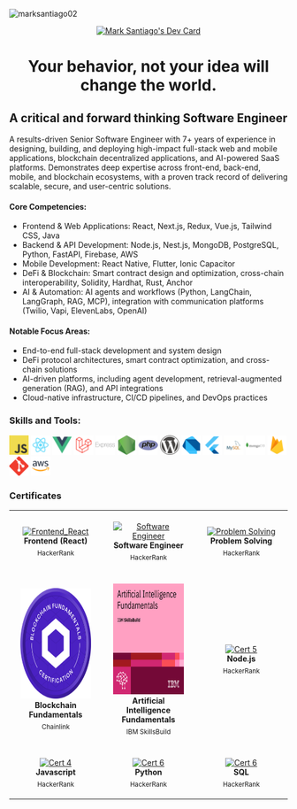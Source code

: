 <p align="left"> <img src="https://komarev.com/ghpvc/?username=BTC415&label=Profile%20views&color=0e75b6&style=flat" alt="marksantiago02" /> </p>
<!-- <p align="center">
    <img width="100px" src="https://res.cloudinary.com/anuraghazra/image/upload/v1594908242/logo_ccswme.svg" align="center" alt="GitHub Readme Stats" />
</p> -->
<p align="center">
    <a href="https://app.daily.dev/marksantiago02"><img src="https://api.daily.dev/devcards/v2/ms7ca0kCo13hGskK3qKF6.png?type=default&r=ec6" width="356" alt="Mark Santiago's Dev Card"/></a>
</p>

<h1 align="center"> Your behavior, not your idea will change the world. </h1>

## A critical and forward thinking Software Engineer

<p style = "margin-left: 30px">

A results-driven Senior Software Engineer with 7+ years of experience in designing, building, and deploying high-impact full-stack web and mobile applications, blockchain decentralized applications, and AI-powered SaaS platforms. Demonstrates deep expertise across front-end, back-end, mobile, and blockchain ecosystems, with a proven track record of delivering scalable, secure, and user-centric solutions.
<br>

</p>


#### Core Competencies:
- Frontend & Web Applications: React, Next.js, Redux, Vue.js, Tailwind CSS, Java
- Backend & API Development: Node.js, Nest.js, MongoDB, PostgreSQL, Python, FastAPI, Firebase, AWS
- Mobile Development: React Native, Flutter, Ionic Capacitor
- DeFi & Blockchain: Smart contract design and optimization, cross-chain interoperability, Solidity, Hardhat, Rust, Anchor
- AI & Automation: AI agents and workflows (Python, LangChain, LangGraph, RAG, MCP), integration with communication platforms (Twilio, Vapi, ElevenLabs, OpenAI)

#### Notable Focus Areas:
- End-to-end full-stack development and system design
- DeFi protocol architectures, smart contract optimization, and cross-chain solutions
- AI-driven platforms, including agent development, retrieval-augmented generation (RAG), and API integrations
- Cloud-native infrastructure, CI/CD pipelines, and DevOps practices

### Skills and Tools:

<code><img height="35" src="https://raw.githubusercontent.com/github/explore/80688e429a7d4ef2fca1e82350fe8e3517d3494d/topics/javascript/javascript.png"></code>
<code><img height="35" src="https://raw.githubusercontent.com/github/explore/80688e429a7d4ef2fca1e82350fe8e3517d3494d/topics/react/react.png"></code>
<code><img height="35" src="https://raw.githubusercontent.com/github/explore/80688e429a7d4ef2fca1e82350fe8e3517d3494d/topics/vue/vue.png"></code>
<code><img height="35" src="https://raw.githubusercontent.com/github/explore/80688e429a7d4ef2fca1e82350fe8e3517d3494d/topics/laravel/laravel.png"></code>
<code><img height="35" src="https://raw.githubusercontent.com/github/explore/80688e429a7d4ef2fca1e82350fe8e3517d3494d/topics/express/express.png"></code>
<code><img height="35" src="https://raw.githubusercontent.com/github/explore/80688e429a7d4ef2fca1e82350fe8e3517d3494d/topics/nodejs/nodejs.png"></code>
<code><img height="35" src="https://raw.githubusercontent.com/github/explore/80688e429a7d4ef2fca1e82350fe8e3517d3494d/topics/php/php.png"></code>
<code><img height="35" src="https://raw.githubusercontent.com/github/explore/80688e429a7d4ef2fca1e82350fe8e3517d3494d/topics/wordpress/wordpress.png"></code>
<code><img height="35" src="https://raw.githubusercontent.com/github/explore/80688e429a7d4ef2fca1e82350fe8e3517d3494d/topics/dart/dart.png"></code>
<code><img height="35" src="https://raw.githubusercontent.com/github/explore/80688e429a7d4ef2fca1e82350fe8e3517d3494d/topics/flutter/flutter.png"></code>
<code><img height="35" src="https://raw.githubusercontent.com/github/explore/80688e429a7d4ef2fca1e82350fe8e3517d3494d/topics/mysql/mysql.png"></code>
<code><img height="35" src="https://raw.githubusercontent.com/github/explore/80688e429a7d4ef2fca1e82350fe8e3517d3494d/topics/mongodb/mongodb.png"></code>
<code><img height="35" src="https://raw.githubusercontent.com/github/explore/80688e429a7d4ef2fca1e82350fe8e3517d3494d/topics/firebase/firebase.png"></code>
<code><img height="35" src="https://raw.githubusercontent.com/github/explore/80688e429a7d4ef2fca1e82350fe8e3517d3494d/topics/git/git.png"></code>
<code><img height="35" src="https://raw.githubusercontent.com/github/explore/80688e429a7d4ef2fca1e82350fe8e3517d3494d/topics/aws/aws.png"></code>

### Certificates

<table align="center">
  <tr>
    <td align="center" width="33%" style="padding: 20px;">
      <a href="https://www.hackerrank.com/certificates/ef9415d1759e">
        <img src="https://github.com/marksantiago02/Mark-Santiago/blob/master/frontend/public/certificates/FrontendDeveloperReact.PNG" height = "200" alt="Frontend_React"/>
      </a>
      <br/>
      <b>Frontend (React)</b>
      <br/>
      <sub>HackerRank</sub>
    </td>
    <td align="center" width="33%" style="padding: 20px;">
      <a href="https://www.hackerrank.com/certificates/3b73e30d28a6">
        <img src="https://github.com/marksantiago02/Mark-Santiago/blob/master/frontend/public/certificates/SoftwareEngineer.PNG" height = "200" alt="Software Engineer"/>
      </a>
      <br/>
      <b>Software Engineer</b>
      <br/>
      <sub>HackerRank</sub>
    </td>
    <td align="center" width="33%" style="padding: 20px;">
      <a href="https://www.hackerrank.com/certificates/e7831b1fdb11">
        <img src="https://github.com/marksantiago02/Mark-Santiago/blob/master/frontend/public/certificates/ProblemSolvingIntermediate.PNG" height = "200" alt="Problem Solving"/>
      </a>
      <br/>
      <b>Problem Solving</b>
      <br/>
      <sub>HackerRank</sub>
    </td>
  </tr>
  <tr>
    <td align="center" width="33%" style="padding: 20px;">
      <a href="https://www.credly.com/badges/d67fd917-1f71-4df2-86fe-5a61935a75ac/public_url">
        <img src="https://github.com/marksantiago02/Mark-Santiago/blob/master/frontend/public/certificates/blockchain-fundamentals-certification.png" height = "200" alt="Cert 4"/>
      </a>
      <br/>
      <b>Blockchain Fundamentals</b>
      <br/>
      <sub>Chainlink</sub>
    </td>
    <td align="center" width="33%" style="padding: 20px;">
      <a href="https://www.credly.com/badges/b7015e46-46b3-4b6a-bde5-d8c1ba1c7bb7/public_url">
        <img src="https://github.com/marksantiago02/Mark-Santiago/blob/master/frontend/public/certificates/AI-fundamentals-certification.png" height = "200" alt="Cert 6"/>
      </a>
      <br/>
      <b>Artificial Intelligence Fundamentals</b>
      <br/>
      <sub>IBM SkillsBuild</sub>
    </td>
    <td align="center" width="33%" style="padding: 20px;">
      <a href="https://www.hackerrank.com/certificates/388034a6e711">
        <img src="https://github.com/marksantiago02/Mark-Santiago/blob/master/frontend/public/certificates/NodejsIntermediate.PNG" height = "200" alt="Cert 5"/>
      </a>
      <br/>
      <b>Node.js</b>
      <br/>
      <sub>HackerRank</sub>
    </td>
  </tr>
  <tr>
    <td align="center" width="33%" style="padding: 20px;">
      <a href="https://www.hackerrank.com/certificates/02d60d597eb2">
        <img src="https://github.com/marksantiago02/Mark-Santiago/blob/master/frontend/public/certificates/JavascriptIntermediate.PNG" height = "200" alt="Cert 4"/>
      </a>
      <br/>
      <b>Javascript</b>
      <br/>
      <sub>HackerRank</sub>
    </td>
    <td align="center" width="33%" style="padding: 20px;">
      <a href="https://www.hackerrank.com/certificates/462373ead5b1">
        <img src="https://github.com/marksantiago02/Mark-Santiago/blob/master/frontend/public/certificates/PythonBasic.PNG" height = "200" alt="Cert 6"/>
      </a>
      <br/>
      <b>Python</b>
      <br/>
      <sub>HackerRank</sub>
    </td>
    <td align="center" width="33%" style="padding: 20px;">
      <a href="https://www.hackerrank.com/certificates/0EAE5B50AC8B">
        <img src="https://github.com/marksantiago02/Mark-Santiago/blob/master/frontend/public/certificates/SQLAdvanced.PNG" height = "200" alt="Cert 6"/>
      </a>
      <br/>
      <b>SQL</b>
      <br/>
      <sub>HackerRank</sub>
    </td>
  </tr>
</table>
<!--
<p align="center">
    <img src="https://github-profile-trophy.vercel.app/?username=marksantiago02&row=3&column=7&theme=gruvbox&margin-w=15&margin-h=15" />
</p>

<p align="center">
  <a href="https://github.com/marksantiago02?tab=repositories">
    <img src="https://github-readme-stats-one-bice.vercel.app/api?username=marksantiago02&theme=gotham&show_icons=true&count_private=true&hide_border=true&role=OWNER,ORGANIZATION_MEMBER,COLLABORATOR"  width="48%" alt="@marksantiago02's github-readme-stats"/>
  </a>
    
  <a href="https://github.com/marksantiago02?tab=stars">
    <img src="https://github-readme-streak-stats.herokuapp.com?user=marksantiago02&theme=gotham&hide_border=true&date_format=M%20j%5B%2C%20Y%5D"  width="48%" alt="@marksantiago02's github-readme-streak-stats"/>
  </a>
</p>
<p align="center">
    <a href="https://wakatime.com/@marksantiago02">
        <img src="https://github-readme-activity-graph.vercel.app/graph?username=marksantiago02&theme=react-dark&hide_border=true&hide_title=false&area=true&custom_title=Total%20contribution%20graph%20in%20all%20repo" width="95%" alt="activity graph">
    </a>
</p>
-->
